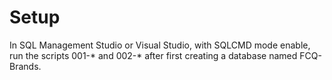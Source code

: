 # Setup

In SQL Management Studio or Visual Studio, with SQLCMD mode enable, run the scripts 001-* and 002-* after first creating a database named FCQ-Brands.